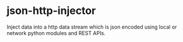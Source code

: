 # json-http-injector
Inject data into a http data stream which is json encoded using local or network python modules and REST APIs.
